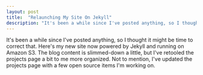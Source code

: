 ```yaml
---
layout: post
title:  "Relaunching My Site On Jekyll"
description: "It's been a while since I've posted anything, so I thought it might be time to correct that. Here's my new site now powered by Jekyll and running on Amazon S3."
---
```


It's been a while since I've posted anything, so I thought it might be time to correct that. Here's my new site now powered by Jekyll and running on Amazon S3. The blog content is slimmed-down a little, but I've retooled the projects page a bit to me more organized. Not to mention, I've updated the projects page with a few open source items I'm working on.